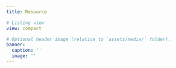 ```yaml
---
title: Resource

# Listing view
view: compact

# Optional header image (relative to `assets/media/` folder).
banner:
  caption: ''
  image: ''
---
```

